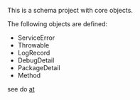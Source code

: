 This is a schema project with core objects.

The following objects are defined:

 * ServiceError
 * Throwable
 * LogRecord
 * DebugDetail
 * PackageDetail
 * Method

see do [at](https://zolyfarkas.github.io/core-schema)
 
